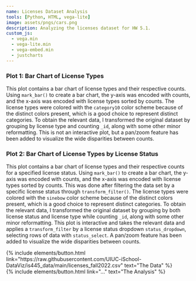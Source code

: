 ```yaml
---
name: Licenses Dataset Analysis
tools: [Python, HTML, vega-lite]
image: assets/pngs/cars.png
description: Analyzing the licenses dataset for HW 5.1.
custom_js:
  - vega.min
  - vega-lite.min
  - vega-embed.min
  - justcharts
---
```


### Plot 1: Bar Chart of License Types

<vegachart schema-url="{{ site.baseurl }}/assets/json/license_bar1.json" style="width: 100%"></vegachart>

This plot contains a bar chart of license types and their respective counts. Using `mark_bar()` to create a bar chart, the y-axis was 
encoded with counts, and the x-axis was encoded with license types sorted by counts. The license types were colored with the `category10` 
color scheme because of the distinct colors present, which is a good choice to represent distinct categories. To obtain the relevant data, 
I transformed the original dataset by grouping by license type and counting `_id`, along with some other minor reformatting. This is not 
an interactive plot, but a pan/zoom feature has been added to visualize the wide disparities between counts.

### Plot 2: Bar Chart of License Types by License Status

<vegachart schema-url="{{ site.baseurl }}/assets/json/license_bar2.json" style="width: 100%"></vegachart>

This plot contains a bar chart of license types and their respective counts for a specified license status. Using `mark_bar()` to create
a bar chart, the y-axis was encoded with counts, and the x-axis was encoded with license types sorted by counts. This was done after
filtering the data set by a specific license status through `transform_filter()`. The license types were colored with the `sinebow`
color scheme because of the distinct colors present, which is a good choice to represent distinct categories. To obtain the relevant data,
I transformed the original dataset by grouping by both license status and license type while counting `_id`, along with some other minor
reformatting. This plot is interactive and takes the relevant data and applies a `transform_filter` by a license status dropdown 
`status_dropdown`, selecting rows of data with `status_select`. A pan/zoom feature has been added to visualize the wide disparities between counts.

<!-- these are written in a combo of html and liquid --> 
<div class="left">
{% include elements/button.html link="https://raw.githubusercontent.com/UIUC-iSchool-DataViz/is445_data/main/licenses_fall2022.csv" text="The Data" %}
</div>

<div class="right">
{% include elements/button.html link="..." text="The Analysis" %}
</div>